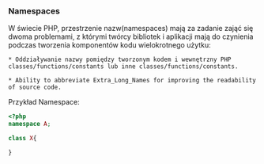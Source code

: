 ### Namespaces

W świecie PHP, przestrzenie nazw(namespaces) mają za zadanie zająć się dwoma problemami, z którymi twórcy bibliotek i aplikacji mają do czynienia podczas tworzenia komponentów kodu wielokrotnego użytku:
    
    * Oddziaływanie nazwy pomiędzy tworzonym kodem i wewnętrzny PHP classes/functions/constants lub inne classes/functions/constants.
    
    * Ability to abbreviate Extra_Long_Names for improving the readability of source code.
   
Przykład Namespace:
```php
<?php
namespace A;

class X{

}

```